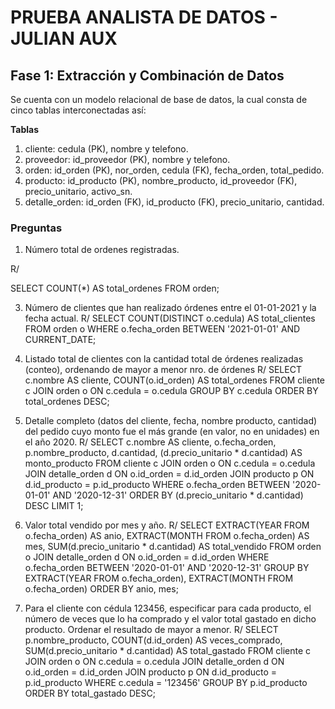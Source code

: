 # PRUEBA ANALISTA DE DATOS - JULIAN AUX

## **Fase 1: Extracción y Combinación de Datos**

Se cuenta con un modelo relacional de base de datos, la cual consta de cinco tablas interconectadas así:

**Tablas**
1. cliente: cedula (PK), nombre y telefono.
2. proveedor: id_proveedor (PK), nombre y telefono.
3. orden: id_orden (PK), nor_orden, cedula (FK), fecha_orden, total_pedido.
4. producto: id_producto (PK), nombre_producto, id_proveedor (FK), precio_unitario, activo_sn.
5. detalle_orden: id_orden (FK), id_producto (FK), precio_unitario, cantidad.

### Preguntas

1. Número total de ordenes registradas.

R/ 

SELECT COUNT(*) AS total_ordenes
FROM orden;

3. Número de clientes que han realizado órdenes entre el 01-01-2021 y la fecha actual.
R/
SELECT COUNT(DISTINCT o.cedula) AS total_clientes
FROM orden o
WHERE o.fecha_orden BETWEEN '2021-01-01' AND CURRENT_DATE;

4. Listado total de clientes con la cantidad total de órdenes realizadas (conteo), ordenando de mayor a menor nro. de órdenes
R/
SELECT c.nombre AS cliente, COUNT(o.id_orden) AS total_ordenes
FROM cliente c
JOIN orden o ON c.cedula = o.cedula
GROUP BY c.cedula
ORDER BY total_ordenes DESC;

5. Detalle completo (datos del cliente, fecha, nombre producto, cantidad) del pedido cuyo monto fue el más grande (en valor, no en unidades) en el año 2020. 
R/
SELECT 
    c.nombre AS cliente, 
    o.fecha_orden, 
    p.nombre_producto, 
    d.cantidad, 
    (d.precio_unitario * d.cantidad) AS monto_producto
FROM cliente c
JOIN orden o ON c.cedula = o.cedula
JOIN detalle_orden d ON o.id_orden = d.id_orden
JOIN producto p ON d.id_producto = p.id_producto
WHERE o.fecha_orden BETWEEN '2020-01-01' AND '2020-12-31'
ORDER BY (d.precio_unitario * d.cantidad) DESC
LIMIT 1;

6. Valor total vendido por mes y año.
R/ 
SELECT 
    EXTRACT(YEAR FROM o.fecha_orden) AS anio,
    EXTRACT(MONTH FROM o.fecha_orden) AS mes,
    SUM(d.precio_unitario * d.cantidad) AS total_vendido
FROM orden o
JOIN detalle_orden d ON o.id_orden = d.id_orden
WHERE o.fecha_orden BETWEEN '2020-01-01' AND '2020-12-31'
GROUP BY EXTRACT(YEAR FROM o.fecha_orden), EXTRACT(MONTH FROM o.fecha_orden)
ORDER BY anio, mes;

7. Para el cliente con cédula 123456, especificar para cada producto, el número de veces que lo ha comprado y el valor total gastado en dicho producto. 
Ordenar el resultado de mayor a menor.
R/
SELECT 
    p.nombre_producto,
    COUNT(d.id_orden) AS veces_comprado,
    SUM(d.precio_unitario * d.cantidad) AS total_gastado
FROM cliente c
JOIN orden o ON c.cedula = o.cedula
JOIN detalle_orden d ON o.id_orden = d.id_orden
JOIN producto p ON d.id_producto = p.id_producto
WHERE c.cedula = '123456'
GROUP BY p.id_producto
ORDER BY total_gastado DESC;
